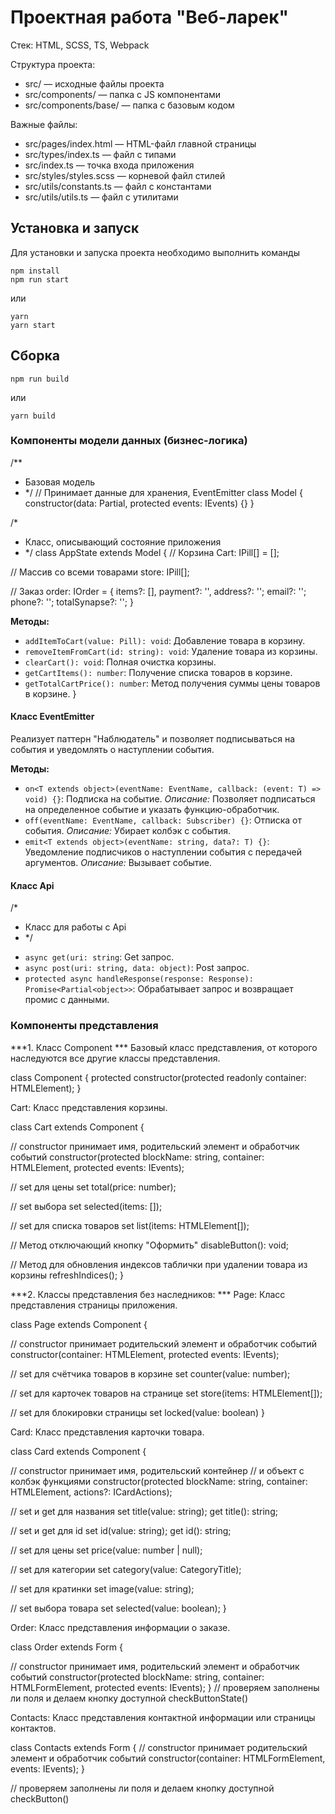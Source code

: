 # Проектная работа "Веб-ларек"

Стек: HTML, SCSS, TS, Webpack

Структура проекта:
- src/ — исходные файлы проекта
- src/components/ — папка с JS компонентами
- src/components/base/ — папка с базовым кодом

Важные файлы:
- src/pages/index.html — HTML-файл главной страницы
- src/types/index.ts — файл с типами
- src/index.ts — точка входа приложения
- src/styles/styles.scss — корневой файл стилей
- src/utils/constants.ts — файл с константами
- src/utils/utils.ts — файл с утилитами

## Установка и запуск
Для установки и запуска проекта необходимо выполнить команды

```
npm install
npm run start
```

или

```
yarn
yarn start
```
## Сборка

```
npm run build
```

или

```
yarn build
```
### Компоненты модели данных (бизнес-логика)

/**
 * Базовая модель
 * */
 // Принимает данные для хранения, EventEmitter
class Model<T> {
  constructor(data: Partial<T>, protected events: IEvents) {}
}

/*
  * Класс, описывающий состояние приложения
  * */
class AppState extends Model<IAppState> {
  // Корзина
  Cart: IPill[] = [];

  // Массив со всеми товарами
  store: IPill[];

  // Заказ
   order: IOrder = {
    items?: [],
    payment?: '',
    address?: '';
    email?: '';
    phone?: '';
    totalSynapse?: '';
  }
  
**Методы:**
  - `addItemToCart(value: Pill): void`: Добавление товара в корзину.
  - `removeItemFromCart(id: string): void`: Удаление товара из корзины.
  - `clearCart(): void`: Полная очистка корзины.
  - `getCartItems(): number`:  Получение списка товаров в корзине.
  - `getTotalCartPrice(): number`: Метод получения суммы цены товаров в корзине.
}

#### Класс EventEmitter

Реализует паттерн "Наблюдатель" и позволяет подписываться на события и уведомлять о наступлении события.

**Методы:**
  - `on<T extends object>(eventName: EventName, callback: (event: T) => void) {}`: Подписка на событие.
    *Описание:* Позволяет подписаться на определенное событие и указать функцию-обработчик.
  - `off(eventName: EventName, callback: Subscriber) {}`: Отписка от события.
    *Описание:* Убирает колбэк с события.
  - `emit<T extends object>(eventName: string, data?: T) {}`: Уведомление подписчиков о наступлении события с передачей аргументов.
    *Описание:* Вызывает событие.

#### Класс Api
/*
  * Класс для работы с Api
  * */

  - `async get(uri: string`: Get запрос.
  - `async post(uri: string, data: object)`: Post запрос.
  - `protected async handleResponse(response: Response): Promise<Partial<object>>`: Обрабатывает запрос и возвращает промис с данными.

### Компоненты представления
***1. Класс Component ***
Базовый класс представления, от которого наследуются все другие классы представления.

class Component<T> {
  protected constructor(protected readonly container: HTMLElement);
}

Cart: Класс представления корзины.

class Cart extends Component<ICart> {

  // constructor принимает имя, родительский элемент и обработчик событий
  constructor(protected blockName: string, container: HTMLElement, protected events: IEvents);

  // set для цены
  set total(price: number);

  // set выбора
  set selected(items: []);

  // set для списка товаров 
  set list(items: HTMLElement[]);

  // Метод отключающий кнопку "Оформить"
  disableButton(): void;

  // Метод для обновления индексов таблички при удалении товара из корзины
  refreshIndices();
}

***2. Классы представления без наследников: ***
Page: Класс представления страницы приложения.

class Page extends Component<IPage> {

  // constructor принимает родительский элемент и обработчик событий
  constructor(container: HTMLElement, protected events: IEvents);

  // set для счётчика товаров в корзине
  set counter(value: number);

  // set для карточек товаров на странице
  set store(items: HTMLElement[]);

  // set для блокировки страницы
  set locked(value: boolean)
}

Card: Класс представления карточки товара.

class Card extends Component<ICard> {

  // constructor принимает имя, родительский контейнер
  // и объект с колбэк функциями
  constructor(protected blockName: string, container: HTMLElement, actions?: ICardActions);

  // set и get для названия
  set title(value: string);
  get title(): string;

  // set и get для id
  set id(value: string);
  get id(): string;

   // set для цены
  set price(value: number | null);

  // set для категории
  set category(value: CategoryTitle);

  // set для кратинки
  set image(value: string);

  // set выбора товара
  set selected(value: boolean);
}

Order: Класс представления информации о заказе.

class Order extends Form<IOrder> {

  // constructor принимает имя, родительский элемент и обработчик событий
  constructor(protected blockName: string, container: HTMLFormElement, protected events: IEvents);
}
// проверяем заполнены ли поля и делаем кнопку доступной
checkButtonState()

Contacts: Класс представления контактной информации или страницы контактов.

class Contacts extends Form<IContacts> {
  // constructor принимает родительский элемент и обработчик событий
  constructor(container: HTMLFormElement, events: IEvents);
}

// проверяем заполнены ли поля и делаем кнопку доступной
 checkButton() 

